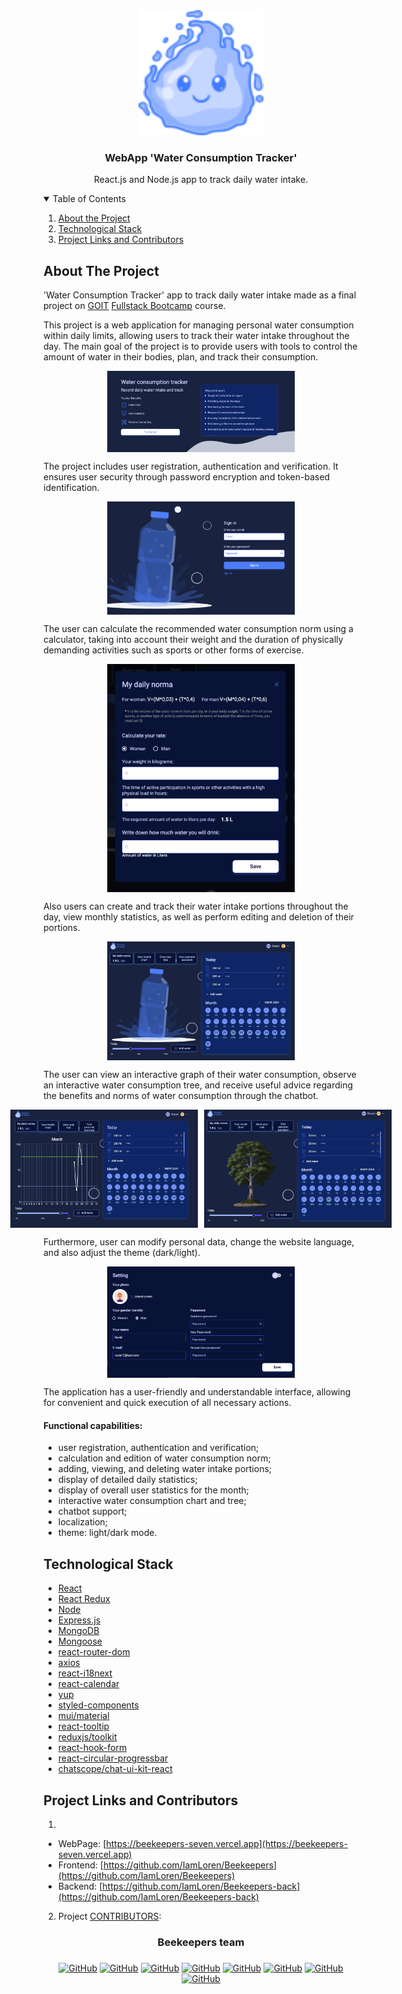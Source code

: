 <!-- PROJECT LOGO -->
<div align="center">
  <a href="https://beekeepers-seven.vercel.app">
    <img src="/assets/ReadmePhotos/Logo.svg" alt="Logo" width="200" height="200">
  </a>

  <h3 align="center">WebApp 'Water Consumption Tracker'</h3>

  <p align="center">
    React.js and Node.js app to track daily water intake.
</p>
</div>

<!-- TABLE OF CONTENTS -->
<details open="open">
  <summary>Table of Contents</summary>
  <ol>
    <li>
      <a href="#about-the-project">About the Project</a>
   </li>
    <li>
       <a href="#technological-stack">Technological Stack </a>
       </li>
   <li><a href="#project-links-and-contributors">Project Links and Contributors</a></li>
   </ol>
</details>

<!-- ABOUT THE PROJECT -->

## About The Project

'Water Сonsumption Tracker' app to track daily water intake made as a final
project on [GOIT](https://goit.global)
[Fullstack Bootcamp](https://goit.global/ua/courses/bootcamp/) course.

This project is a web application for managing personal water consumption within
daily limits, allowing users to track their water intake throughout the day. The
main goal of the project is to provide users with tools to control the amount of
water in their bodies, plan, and track their consumption.

<div style="display: flex; justify-content: center;">
<img src="/assets/ReadmePhotos/WaterTrackerReadme1.webp" width="300" alt="Screenshot of project"/>
</div>

The project includes user registration, authentication and verification. It
ensures user security through password encryption and token-based
identification.

<div style="display: flex; justify-content: center;">
<img src="/assets/ReadmePhotos/WaterTrackerReadme2.webp" width="300" alt="Screenshot of project"/>
</div>

The user can calculate the recommended water consumption norm using a
calculator, taking into account their weight and the duration of physically
demanding activities such as sports or other forms of exercise.

<div style="display: flex; justify-content: center;">
<img src="/assets/ReadmePhotos/WaterTrackerReadme3.webp" width="300" alt="Screenshot of project"/>
</div>

Also users can create and track their water intake portions throughout the day,
view monthly statistics, as well as perform editing and deletion of their
portions.

<div style="display: flex; justify-content: center;">
<img src="/assets/ReadmePhotos/WaterTrackerReadme4.webp" width="300" alt="Screenshot of project"/>
</div>

The user can view an interactive graph of their water consumption, observe an
interactive water consumption tree, and receive useful advice regarding the
benefits and norms of water consumption through the chatbot.

<div style="display: flex; justify-content: center; gap: 10px;">
  <img src="/assets/ReadmePhotos/WaterTrackerReadme5.webp" width="300" alt="Screenshot of project"/>
  <img src="/assets/ReadmePhotos/WaterTrackerReadme6.webp" width="300" alt="Screenshot of project"/>
</div>

Furthermore, user can modify personal data, change the website language, and
also adjust the theme (dark/light).

<div style="display: flex; justify-content: center;">
<img src="/assets/ReadmePhotos/WaterTrackerReadme7.webp" width="300" alt="Screenshot of project"/>
</div>

The application has a user-friendly and understandable interface, allowing for
convenient and quick execution of all necessary actions.

#### Functional capabilities:

- user registration, authentication and verification;
- calculation and edition of water consumption norm;
- adding, viewing, and deleting water intake portions;
- display of detailed daily statistics;
- display of overall user statistics for the month;
- interactive water consumption chart and tree;
- chatbot support;
- localization;
- theme: light/dark mode.

## Technological Stack

- [React](https://react.dev)
- [React Redux](https://react-redux.js.org)
- [Node](https://nodejs.org)
- [Express.js](https://expressjs.com)
- [MongoDB](https://www.mongodb.com)
- [Mongoose](https://mongoosejs.com/)
- [react-router-dom](https://reactrouter.com)
- [axios](https://axios-http.com/)
- [react-i18next](https://react.i18next.com)
- [react-calendar](https://www.npmjs.com/package/react-calendar)
- [yup](https://www.npmjs.com/package/yup)
- [styled-components](https://styled-components.com)
- [mui/material](https://mui.com)
- [react-tooltip](https://react-tooltip.com)
- [reduxjs/toolkit](https://redux-toolkit.js.org)
- [react-hook-form](https://react-hook-form.com)
- [react-circular-progressbar](https://www.npmjs.com/package/react-circular-progressbar)
- [chatscope/chat-ui-kit-react](https://www.npmjs.com/package/@chatscope/chat-ui-kit-react)

<!--LINKS-->

## Project Links and Contributors

1.

- WebPage:
  [https://beekeepers-seven.vercel.app](https://beekeepers-seven.vercel.app)
- Frontend:
  [https://github.com/IamLoren/Beekeepers](https://github.com/IamLoren/Beekeepers)
- Backend:
  [https://github.com/IamLoren/Beekeepers-back](https://github.com/IamLoren/Beekeepers-back)

2. Project
   [CONTRIBUTORS](https://github.com/IamLoren/Beekeepers/graphs/contributors):

### <h3 align="center">Beekeepers team<h3>

<span align="center">

<a align="center" href="https://github.com/IamLoren">![GitHub](https://img.shields.io/badge/-Iryna-05122A?style=flat&logo=github)</a>
<a align="center" href="https://github.com/Daryna8">![GitHub](https://img.shields.io/badge/-Daryna-05122A?style=flat&logo=github)</a>
<a align="center" href="https://github.com/VButenk0">![GitHub](https://img.shields.io/badge/-Vlad-05122A?style=flat&logo=github)</a>
<a align="center" href="https://github.com/MariiaZhk">![GitHub](https://img.shields.io/badge/-Mariia-05122A?style=flat&logo=github)</a>
<a align="center" href="https://github.com/Alyonka556">![GitHub](https://img.shields.io/badge/-Olena-05122A?style=flat&logo=github)</a>
<a align="center" href="https://github.com/Yeva-Kolesova">![GitHub](https://img.shields.io/badge/-Yeva-05122A?style=flat&logo=github)</a>
<a align="center" href="https://github.com/khrystyna-shekel">![GitHub](https://img.shields.io/badge/-Khrystyna-05122A?style=flat&logo=github)</a>
<a align="center" href="https://github.com/kkot04">![GitHub](https://img.shields.io/badge/-Kateryna-05122A?style=flat&logo=github)</a>

</span>
